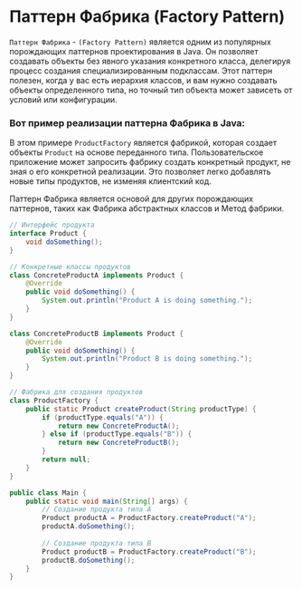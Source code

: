 
# Паттерн Фабрика (Factory Pattern)

`Паттерн Фабрика` -  `(Factory Pattern)` является одним из популярных порождающих паттернов проектирования в Java. Он позволяет создавать объекты без явного указания конкретного класса, делегируя процесс создания специализированным подклассам. Этот паттерн полезен, когда у вас есть иерархия классов, и вам нужно создавать объекты определенного типа, но точный тип объекта может зависеть от условий или конфигурации.

### Вот пример реализации паттерна Фабрика в Java:

В этом примере `ProductFactory` является фабрикой, которая создает объекты `Product` на основе переданного типа. Пользовательское приложение может запросить фабрику создать конкретный продукт, не зная о его конкретной реализации. Это позволяет легко добавлять новые типы продуктов, не изменяя клиентский код.

Паттерн Фабрика является основой для других порождающих паттернов, таких как Фабрика абстрактных классов и Метод фабрики.

```java
// Интерфейс продукта
interface Product {
    void doSomething();
}

// Конкретные классы продуктов
class ConcreteProductA implements Product {
    @Override
    public void doSomething() {
        System.out.println("Product A is doing something.");
    }
}

class ConcreteProductB implements Product {
    @Override
    public void doSomething() {
        System.out.println("Product B is doing something.");
    }
}

// Фабрика для создания продуктов
class ProductFactory {
    public static Product createProduct(String productType) {
        if (productType.equals("A")) {
            return new ConcreteProductA();
        } else if (productType.equals("B")) {
            return new ConcreteProductB();
        }
        return null;
    }
}

public class Main {
    public static void main(String[] args) {
        // Создание продукта типа A
        Product productA = ProductFactory.createProduct("A");
        productA.doSomething();
        
        // Создание продукта типа B
        Product productB = ProductFactory.createProduct("B");
        productB.doSomething();
    }
}
```